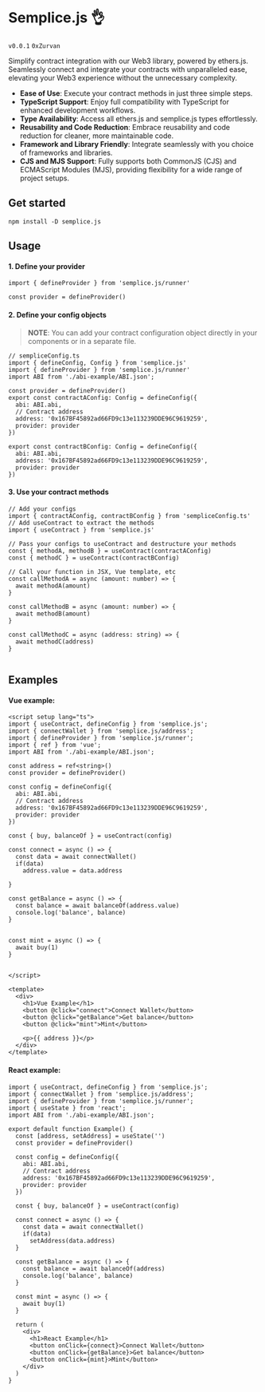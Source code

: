  

# Semplice.js 👌

`v0.0.1`  `0xZurvan`

Simplify contract integration with our Web3 library, powered by ethers.js. Seamlessly connect and integrate your contracts with unparalleled ease, elevating your Web3 experience without the unnecessary complexity.

- **Ease of Use**: Execute your contract methods in just three simple steps.
- **TypeScript Support**: Enjoy full compatibility with TypeScript for enhanced development workflows.
- **Type Availability**: Access all ethers.js and semplice.js types effortlessly.
- **Reusability and Code Reduction**: Embrace reusability and code reduction for cleaner, more maintainable code.
- **Framework and Library Friendly**: Integrate seamlessly with you choice of frameworks and libraries.
- **CJS and MJS Support**: Fully supports both CommonJS (CJS) and ECMAScript Modules (MJS), providing flexibility for a wide range of project setups.


## Get started

```
npm install -D semplice.js

```

## Usage

#### 1. Define your provider

``` TS
import { defineProvider } from 'semplice.js/runner'

const provider = defineProvider()

```
#### 2. Define your config objects
> **NOTE**:  You can add your contract configuration object directly in your components or in a separate file.

```TS
// sempliceConfig.ts
import { defineConfig, Config } from 'semplice.js'
import { defineProvider } from 'semplice.js/runner'
import ABI from './abi-example/ABI.json';

const provider = defineProvider()
export const contractAConfig: Config = defineConfig({
  abi: ABI.abi,
  // Contract address
  address: '0x167BF45892ad66FD9c13e113239DDE96C9619259',
  provider: provider
})

export const contractBConfig: Config = defineConfig({
  abi: ABI.abi,
  address: '0x167BF45892ad66FD9c13e113239DDE96C9619259',
  provider: provider
})

```

#### 3. Use your contract methods

```TS
// Add your configs
import { contractAConfig, contractBConfig } from 'sempliceConfig.ts'
// Add useContract to extract the methods 
import { useContract } from 'semplice.js'

// Pass your configs to useContract and destructure your methods
const { methodA, methodB } = useContract(contractAConfig)
const { methodC } = useContract(contractBConfig)

// Call your function in JSX, Vue template, etc
const callMethodA = async (amount: number) => {
  await methodA(amount)
}

const callMethodB = async (amount: number) => {
  await methodB(amount)
}

const callMethodC = async (address: string) => {
  await methodC(address)
}


```

## Examples

#### Vue example:
```TS
<script setup lang="ts">
import { useContract, defineConfig } from 'semplice.js';
import { connectWallet } from 'semplice.js/address';
import { defineProvider } from 'semplice.js/runner';
import { ref } from 'vue';
import ABI from './abi-example/ABI.json';

const address = ref<string>()
const provider = defineProvider()

const config = defineConfig({
  abi: ABI.abi,
  // Contract address
  address: '0x167BF45892ad66FD9c13e113239DDE96C9619259',
  provider: provider
})

const { buy, balanceOf } = useContract(config)

const connect = async () => {
  const data = await connectWallet()
  if(data) 
    address.value = data.address

}

const getBalance = async () => {
  const balance = await balanceOf(address.value)
  console.log('balance', balance)
}


const mint = async () => {
  await buy(1)
}


</script>

<template>
  <div>
    <h1>Vue Example</h1>
    <button @click="connect">Connect Wallet</button>
    <button @click="getBalance">Get balance</button>
    <button @click="mint">Mint</button>

    <p>{{ address }}</p>
  </div>
</template>

```

#### React example:
```TS
import { useContract, defineConfig } from 'semplice.js';
import { connectWallet } from 'semplice.js/address';
import { defineProvider } from 'semplice.js/runner';
import { useState } from 'react';
import ABI from './abi-example/ABI.json';

export default function Example() {
  const [address, setAddress] = useState('')
  const provider = defineProvider() 

  const config = defineConfig({
    abi: ABI.abi,
    // Contract address
    address: '0x167BF45892ad66FD9c13e113239DDE96C9619259',
    provider: provider
  })

  const { buy, balanceOf } = useContract(config)

  const connect = async () => {
    const data = await connectWallet()
    if(data) 
      setAddress(data.address)
  }

  const getBalance = async () => {
    const balance = await balanceOf(address)
    console.log('balance', balance)
  }
  
  const mint = async () => {
    await buy(1)
  }

  return (
    <div>
      <h1>React Example</h1>
      <button onClick={connect}>Connect Wallet</button>
      <button onClick={getBalance}>Get balance</button>
      <button onClick={mint}>Mint</button>
    </div>
  )
}

```

